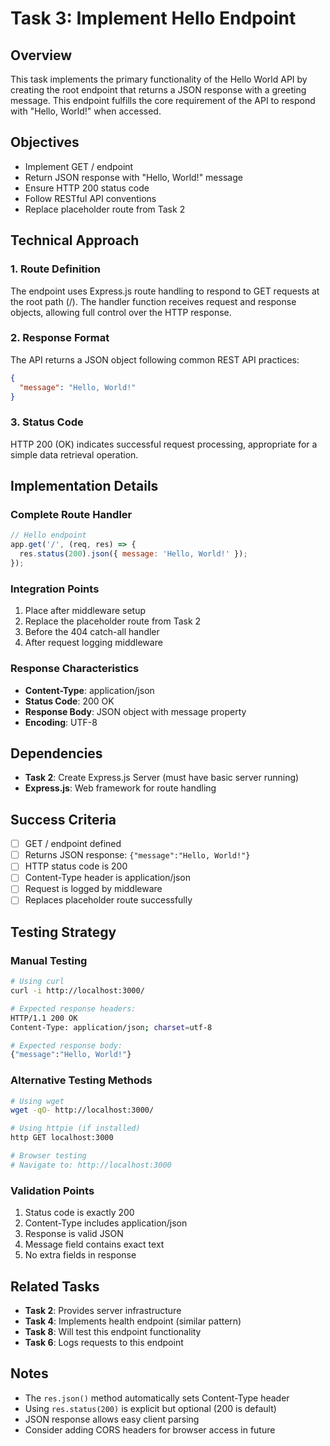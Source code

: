 # Task 3: Implement Hello Endpoint

## Overview
This task implements the primary functionality of the Hello World API by creating the root endpoint that returns a JSON response with a greeting message. This endpoint fulfills the core requirement of the API to respond with "Hello, World!" when accessed.

## Objectives
- Implement GET / endpoint
- Return JSON response with "Hello, World!" message
- Ensure HTTP 200 status code
- Follow RESTful API conventions
- Replace placeholder route from Task 2

## Technical Approach

### 1. Route Definition
The endpoint uses Express.js route handling to respond to GET requests at the root path (/). The handler function receives request and response objects, allowing full control over the HTTP response.

### 2. Response Format
The API returns a JSON object following common REST API practices:
```json
{
  "message": "Hello, World!"
}
```

### 3. Status Code
HTTP 200 (OK) indicates successful request processing, appropriate for a simple data retrieval operation.

## Implementation Details

### Complete Route Handler
```javascript
// Hello endpoint
app.get('/', (req, res) => {
  res.status(200).json({ message: 'Hello, World!' });
});
```

### Integration Points
1. Place after middleware setup
2. Replace the placeholder route from Task 2
3. Before the 404 catch-all handler
4. After request logging middleware

### Response Characteristics
- **Content-Type**: application/json
- **Status Code**: 200 OK
- **Response Body**: JSON object with message property
- **Encoding**: UTF-8

## Dependencies
- **Task 2**: Create Express.js Server (must have basic server running)
- **Express.js**: Web framework for route handling

## Success Criteria
- [ ] GET / endpoint defined
- [ ] Returns JSON response: `{"message":"Hello, World!"}`
- [ ] HTTP status code is 200
- [ ] Content-Type header is application/json
- [ ] Request is logged by middleware
- [ ] Replaces placeholder route successfully

## Testing Strategy

### Manual Testing
```bash
# Using curl
curl -i http://localhost:3000/

# Expected response headers:
HTTP/1.1 200 OK
Content-Type: application/json; charset=utf-8

# Expected response body:
{"message":"Hello, World!"}
```

### Alternative Testing Methods
```bash
# Using wget
wget -qO- http://localhost:3000/

# Using httpie (if installed)
http GET localhost:3000

# Browser testing
# Navigate to: http://localhost:3000
```

### Validation Points
1. Status code is exactly 200
2. Content-Type includes application/json
3. Response is valid JSON
4. Message field contains exact text
5. No extra fields in response

## Related Tasks
- **Task 2**: Provides server infrastructure
- **Task 4**: Implements health endpoint (similar pattern)
- **Task 8**: Will test this endpoint functionality
- **Task 6**: Logs requests to this endpoint

## Notes
- The `res.json()` method automatically sets Content-Type header
- Using `res.status(200)` is explicit but optional (200 is default)
- JSON response allows easy client parsing
- Consider adding CORS headers for browser access in future